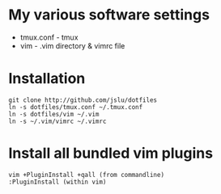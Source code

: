 # My various software settings
* tmux.conf - tmux
* vim - .vim directory & vimrc file

# Installation
	git clone http://github.com/jslu/dotfiles
	ln -s dotfiles/tmux.conf ~/.tmux.conf
	ln -s dotfiles/vim ~/.vim
	ln -s ~/.vim/vimrc ~/.vimrc

# Install all bundled vim plugins
	vim +PluginInstall +qall (from commandline)
	:PluginInstall (within vim)

